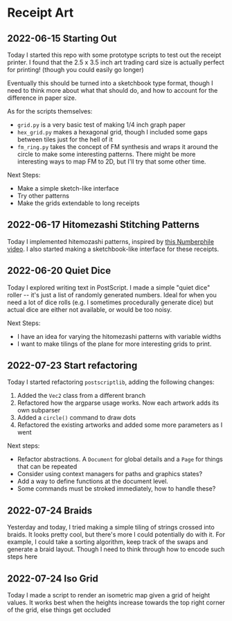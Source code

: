 # Receipt Art

## 2022-06-15 Starting Out

Today I started this repo with some prototype scripts to test out the receipt
printer. I found that the 2.5 x 3.5 inch art trading card size is actually
perfect for printing! (though you could easily go longer)

Eventually this should be turned into a sketchbook type format, though I need
to think more about what that should do, and how to account for the difference
in paper size.

As for the scripts themselves:

* `grid.py` is a very basic test of making 1/4 inch graph paper
* `hex_grid.py` makes a hexagonal grid, though I included some gaps between
    tiles just for the hell of it
* `fm_ring.py` takes the concept of FM synthesis and wraps it around the circle
    to make some interesting patterns. There might be more interesting ways
    to map FM to 2D, but I'll try that some other time.

Next Steps:

* Make a simple sketch-like interface
* Try other patterns
* Make the grids extendable to long receipts

## 2022-06-17 Hitomezashi Stitching Patterns

Today I implemented hitemozashi patterns, inspired by
[this Numberphile video](https://www.youtube.com/watch?v=JbfhzlMk2eY). I also
started making a sketchbook-like interface for these receipts.

## 2022-06-20 Quiet Dice

Today I explored writing text in PostScript. I made a simple "quiet dice"
roller -- it's just a list of randomly generated numbers. Ideal for when you
need a lot of dice rolls (e.g. I sometimes procedurally generate dice) but
actual dice are either not available, or would be too noisy.

Next Steps:

* I have an idea for varying the hitomezashi patterns with variable widths
* I want to make tilings of the plane for more interesting grids to print.

## 2022-07-23 Start refactoring

Today I started refactoring `postscriptlib`, adding the following changes:

1. Added the `Vec2` class from a different branch
2. Refactored how the argparse usage works. Now each artwork adds its own
    subparser
3. Added a `circle()` command to draw dots
4. Refactored the existing artworks and added some more parameters as I went

Next steps:

* Refactor abstractions. A `Document` for global details and a `Page` for
    things that can be repeated
* Consider using context managers for paths and graphics states?
* Add a way to define functions at the document level.
* Some commands must be stroked immediately, how to handle these?

## 2022-07-24 Braids

Yesterday and today, I tried making a simple tiling of strings crossed into
braids. It looks pretty cool, but there's more I could potentially do with it.
For example, I could take a sorting algorithm, keep track of the swaps and
generate a braid layout. Though I need to think through how to encode such
steps here

## 2022-07-24 Iso Grid

Today I made a script to render an isometric map given a grid of height
values. It works best when the heights increase towards the top right corner
of the grid, else things get occluded